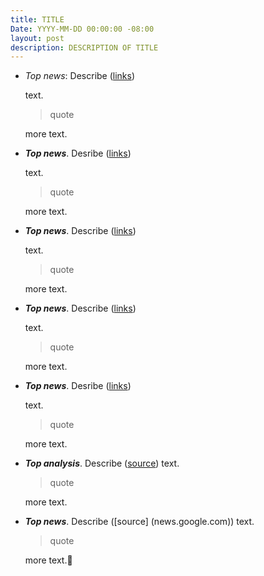 ```yaml
---
title: TITLE
Date: YYYY-MM-DD 00:00:00 -08:00
layout: post
description: DESCRIPTION OF TITLE
---
```

 
* *Top news*: Describe ([links](news.google.com))
  
  text.
  >quote
 
  more text.

* ***Top news***. Desribe ([links](news.google.com))
  
  text.
  >quote
 
  more text.
* ***Top news***. Describe ([links](news.google.com))
  
  text.
  >quote
 
  more text.

* ***Top news***. Describe ([links](news.google.com))
  
  text.
  >quote
 
  more text.
* ***Top news***. Desribe ([links](news.google.com))
  
  text.
  >quote
 
  more text.
 
* ***Top analysis***. Describe ([source](news.google.com))
  text.
  >quote
 
  more text.
* ***Top news***. Describe ([source] (news.google.com))
  text.
  >quote
 
  more text.:rose:
